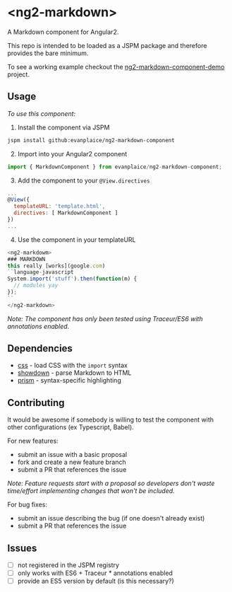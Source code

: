 # &lt;ng2-markdown&gt;

A Markdown component for Angular2.

This repo is intended to be loaded as a JSPM package and therefore provides the bare minimum.

To see a working example checkout the [ng2-markdown-component-demo][demo] project.

## Usage

*To use this component:*

1. Install the component via JSPM
  ```bash
  jspm install github:evanplaice/ng2-markdown-component
  ```

2. Import into your Angular2 component
  ```javascript
  import { MarkdownComponent } from evanplaice/ng2-markdown-component;
  ```

3. Add the component to your `@View.directives`
  ```javascript
  ...
  @View({
    templateURL: 'template.html',
    directives: [ MarkdownComponent ]
  })
  ...
  ```

4. Use the component in your templateURL
  ```javascript
  <ng2-markdowm>
  ### MARKDOWN
  this really [works](google.com)
  ``language-javascript
  System.import('stuff').then(function(m) {
    // modules yay
  });
  ``
  </ng2-markdown>
  ```

*Note: The component has only been tested using Traceur/ES6 with annotations enabled.*

## Dependencies

- [css][css] - load CSS with the `import` syntax
- [showdown][showdown] - parse Markdown to HTML
- [prism][prism] - syntax-specific highlighting

## Contributing

It would be awesome if somebody is willing to test the component with other configurations (ex Typescript, Babel).

For new features:
- submit an issue with a basic proposal
- fork and create a new feature branch
- submit a PR that references the issue

*Note: Feature requests start with a proposal so developers don't waste time/effort implementing changes that won't be included.*

For bug fixes:
- submit an issue describing the bug (if one doesn't already exist)
- submit a PR that references the issue

## Issues

- [ ] not registered in the JSPM registry
- [ ] only works with ES6 + Traceur * annotations enabled
- [ ] provide an ES5 version by default (is this necessary?)

[demo]: https://github.com/evanplaice/ng2-markdown-component-demo
[css]: https://github.com/systemjs/plugin-css
[showdown]: https://github.com/showdownjs/showdown
[prism]: https://github.com/PrismJS/prism